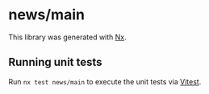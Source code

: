 # news/main

This library was generated with [Nx](https://nx.dev).

## Running unit tests

Run `nx test news/main` to execute the unit tests via [Vitest](https://vitest.dev/).
